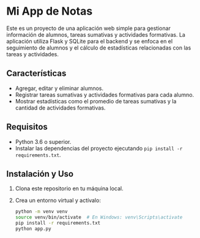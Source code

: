 # Mi App de Notas

Este es un proyecto de una aplicación web simple para gestionar información de alumnos, tareas sumativas y actividades formativas. La aplicación utiliza Flask y SQLite para el backend y se enfoca en el seguimiento de alumnos y el cálculo de estadísticas relacionadas con las tareas y actividades.

## Características

- Agregar, editar y eliminar alumnos.
- Registrar tareas sumativas y actividades formativas para cada alumno.
- Mostrar estadísticas como el promedio de tareas sumativas y la cantidad de actividades formativas.

## Requisitos

- Python 3.6 o superior.
- Instalar las dependencias del proyecto ejecutando `pip install -r requirements.txt`.

## Instalación y Uso

1. Clona este repositorio en tu máquina local.
2. Crea un entorno virtual y actívalo:

   ```sh
   python -m venv venv
   source venv/bin/activate  # En Windows: venv\Scripts\activate
   pip install -r requirements.txt
   python app.py

